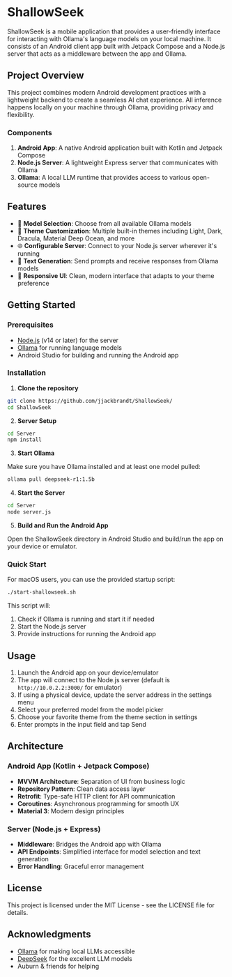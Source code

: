 # ShallowSeek

ShallowSeek is a mobile application that provides a user-friendly interface for interacting with Ollama's language models on your local machine. It consists of an Android client app built with Jetpack Compose and a Node.js server that acts as a middleware between the app and Ollama.

## Project Overview

This project combines modern Android development practices with a lightweight backend to create a seamless AI chat experience. All inference happens locally on your machine through Ollama, providing privacy and flexibility.

### Components

1. **Android App**: A native Android application built with Kotlin and Jetpack Compose
2. **Node.js Server**: A lightweight Express server that communicates with Ollama
3. **Ollama**: A local LLM runtime that provides access to various open-source models

## Features

- 🔄 **Model Selection**: Choose from all available Ollama models
- 🎨 **Theme Customization**: Multiple built-in themes including Light, Dark, Dracula, Material Deep Ocean, and more
- 🌐 **Configurable Server**: Connect to your Node.js server wherever it's running
- 💬 **Text Generation**: Send prompts and receive responses from Ollama models
- 🚀 **Responsive UI**: Clean, modern interface that adapts to your theme preference

## Getting Started

### Prerequisites

- [Node.js](https://nodejs.org/) (v14 or later) for the server
- [Ollama](https://ollama.ai/) for running language models
- Android Studio for building and running the Android app

### Installation

1. **Clone the repository**

```bash
git clone https://github.com/jjackbrandt/ShallowSeek/
cd ShallowSeek
```

2. **Server Setup**

```bash
cd Server
npm install
```

3. **Start Ollama**

Make sure you have Ollama installed and at least one model pulled:

```bash
ollama pull deepseek-r1:1.5b
```

4. **Start the Server**

```bash
cd Server
node server.js
```

5. **Build and Run the Android App**

Open the ShallowSeek directory in Android Studio and build/run the app on your device or emulator.

### Quick Start

For macOS users, you can use the provided startup script:

```bash
./start-shallowseek.sh
```

This script will:
1. Check if Ollama is running and start it if needed
2. Start the Node.js server
3. Provide instructions for running the Android app

## Usage

1. Launch the Android app on your device/emulator
2. The app will connect to the Node.js server (default is `http://10.0.2.2:3000/` for emulator)
3. If using a physical device, update the server address in the settings menu
4. Select your preferred model from the model picker
5. Choose your favorite theme from the theme section in settings
6. Enter prompts in the input field and tap Send

## Architecture

### Android App (Kotlin + Jetpack Compose)

- **MVVM Architecture**: Separation of UI from business logic
- **Repository Pattern**: Clean data access layer
- **Retrofit**: Type-safe HTTP client for API communication
- **Coroutines**: Asynchronous programming for smooth UX
- **Material 3**: Modern design principles

### Server (Node.js + Express)

- **Middleware**: Bridges the Android app with Ollama
- **API Endpoints**: Simplified interface for model selection and text generation
- **Error Handling**: Graceful error management

## License

This project is licensed under the MIT License - see the LICENSE file for details.

## Acknowledgments

- [Ollama](https://ollama.ai/) for making local LLMs accessible
- [DeepSeek](https://github.com/deepseek-ai/) for the excellent LLM models
- Auburn & friends for helping
